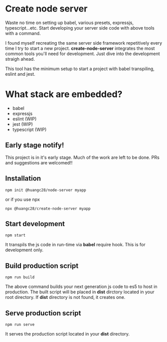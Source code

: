 # Create node server

Waste no time on setting up babel, various presets, expressjs, typescript...etc.
Start developing your server side code with above tools with a command.

I found myself recreating the same server side framework repetitively every time I try to
start a new project. **create-node-server** integrates the most common tools you'll need
for development. Just dive into the development straigh ahead.

This tool has the minimum setup to start a project with babel transpiling, eslint and jest.

# What stack are embedded?

- babel
- expressjs
- eslint (WIP)
- jest (WIP)
- typescript (WIP)

## Early stage notify!

This project is in it's early stage. Much of the work are left to be done. PRs and suggestions are welcomed!!

## Installation

`npm init @huangc28/node-server myapp`

or if you use npx

`npx @huangc28/create-node-server myapp`

## Start development

`npm start`

It transpils the js code in run-time via **babel** require hook. This is for development only.

## Build production script

`npm run build`

The above command builds your next generation js code to es5 to host in production.
The built script will be placed in **dist** dirctory located in your root directory.
If **dist** directory is not found, it creates one.

## Serve production script

`npm run serve`

It serves the production script located in your **dist** directory.